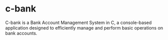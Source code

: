 # c-bank
C-bank  is a Bank Account Management System in C, a console-based application designed to efficiently manage and perform basic operations on bank accounts. 
